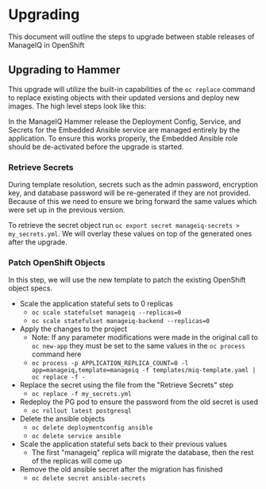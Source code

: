 # Upgrading

This document will outline the steps to upgrade between stable releases of ManageIQ in OpenShift

## Upgrading to Hammer

This upgrade will utilize the built-in capabilities of the `oc replace` command to replace existing objects with their updated versions and deploy new images. The high level steps look like this:

In the ManageIQ Hammer release the Deployment Config, Service, and Secrets for the Embedded Ansible service are managed entirely by the application. To ensure this works properly, the Embedded Ansible role should be de-activated before the upgrade is started.

### Retrieve Secrets

During template resolution, secrets such as the admin password, encryption key, and database password will be re-generated if they are not provided. Because of this we need to ensure we bring forward the same values which were set up in the previous version.

To retrieve the secret object run `oc export secret manageiq-secrets > my_secrets.yml`. We will overlay these values on top of the generated ones after the upgrade.

### Patch OpenShift Objects

In this step, we will use the new template to patch the existing OpenShift object specs.

- Scale the application stateful sets to 0 replicas
  - `oc scale statefulset manageiq --replicas=0`
  - `oc scale statefulset manageiq-backend --replicas=0`
- Apply the changes to the project
  - Note: If any parameter modifications were made in the original call to `oc new-app` they must be set to the same values in the `oc process` command here
  - `oc process -p APPLICATION_REPLICA_COUNT=0 -l app=manageiq,template=manageiq -f templates/miq-template.yaml | oc replace -f -`
- Replace the secret using the file from the "Retrieve Secrets" step
  - `oc replace -f my_secrets.yml`
- Redeploy the PG pod to ensure the password from the old secret is used
  - `oc rollout latest postgresql`
- Delete the ansible objects
  - `oc delete deploymentconfig ansible`
  - `oc delete service ansible`
- Scale the application stateful sets back to their previous values
  - The first "manageiq" replica will migrate the database, then the rest of the replicas will come up
- Remove the old ansible secret after the migration has finished
  - `oc delete secret ansible-secrets`
